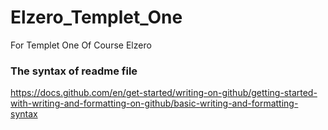 # Elzero_Templet_One
For Templet One Of Course Elzero

### The syntax of readme file
https://docs.github.com/en/get-started/writing-on-github/getting-started-with-writing-and-formatting-on-github/basic-writing-and-formatting-syntax
